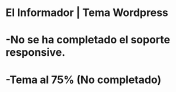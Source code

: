 # El Informador | Tema Wordpress

# -No se ha completado el soporte responsive.
# -Tema al 75% (No completado)
